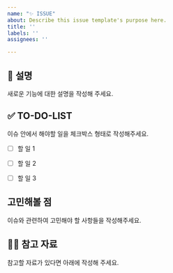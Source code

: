 ```yaml
---
name: "✨ ISSUE"
about: Describe this issue template's purpose here.
title: ''
labels: ''
assignees: ''

---
```


## 📄 설명
새로운 기능에 대한 설명을 작성해 주세요.



## ✅ TO-DO-LIST
이슈 안에서 해야할 일을 체크박스 형태로 작성해주세요.

- [ ] 할 일 1
- [ ] 할 일 2
- [ ] 할 일 3


## 고민해볼 점
이슈와 관련하여 고민해야 할 사항들을 작성해주세요.



## 🙋🏻 참고 자료
참고할 자료가 있다면 아래에 작성해 주세요.

